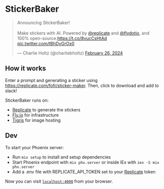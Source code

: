 # StickerBaker

<blockquote class="twitter-tweet" data-media-max-width="560"><p lang="en" dir="ltr">Announcing StickerBaker!<br><br>Make stickers with AI. Powered by <a href="https://twitter.com/replicate?ref_src=twsrc%5Etfw">@replicate</a> and <a href="https://twitter.com/flydotio?ref_src=twsrc%5Etfw">@flydotio</a>, and 100% open-source.<a href="https://t.co/8vucCsHtAd">https://t.co/8vucCsHtAd</a> <a href="https://t.co/tBhDyGrOx0">pic.twitter.com/tBhDyGrOx0</a></p>&mdash; Charlie Holtz (@charliebholtz) <a href="https://twitter.com/charliebholtz/status/1762232726361633018?ref_src=twsrc%5Etfw">February 26, 2024</a></blockquote>

## How it works

Enter a prompt and generating a sticker using https://replicate.com/fofr/sticker-maker. Then, click to download and add to slack!

StickerBaker runs on:
- [Replicate](https://replicate.com/fofr/sticker-maker?utm_source=project&utm_campaign=stickerbaker) to generate the stickers
- [Fly.io](https://fly.io) for infrastructure
- [Tigris](https://www.tigrisdata.com) for image hosting

## Dev

To start your Phoenix server:

- Run `mix setup` to install and setup dependencies
- Start Phoenix endpoint with `mix phx.server` or inside IEx with `iex -S mix phx.server`
- Add a .env file with REPLICATE_API_TOKEN set to your [Replicate](https://replicate.com/) token

Now you can visit [`localhost:4000`](http://localhost:4000) from your browser.
